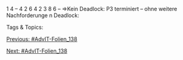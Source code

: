 1 4 – 4
2 6 4 2
3 8 6 –
⇒Kein Deadlock: P3 terminiert – ohne weitere Nachforderunge n
Deadlock:

   Tags & Topics:
   

[Previous: #AdvIT-Folien_138](AdvIT-Folien_138.md)

[Next: #AdvIT-Folien_138](AdvIT-Folien_138.md)